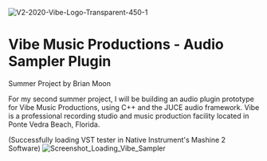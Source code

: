 ![V2-2020-Vibe-Logo-Transparent-450-1](https://user-images.githubusercontent.com/25870426/124214612-7ff0de00-dac0-11eb-8e4e-b2b2fd048e63.png)
# Vibe Music Productions - Audio Sampler Plugin
Summer Project by Brian Moon

For my second summer project, I will be building an audio plugin prototype for Vibe Music Productions, using C++ and the JUCE audio framework. Vibe is a professional recording studio and music production facility located in Ponte Vedra Beach, Florida.

(Successfully loading VST tester in Native Instrument's Mashine 2 Software)
![Screenshot_Loading_Vibe_Sampler](https://user-images.githubusercontent.com/25870426/124214309-ffca7880-dabf-11eb-9eed-066e948a09a0.png)